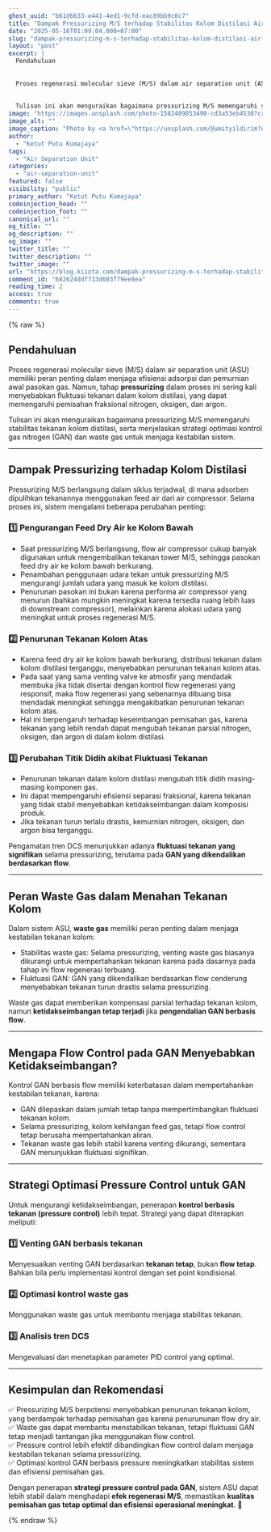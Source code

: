 ```yaml
---
ghost_uuid: "b61d6633-e441-4ed1-9cfd-eac89bb9c0c7"
title: "Dampak Pressurizing M/S terhadap Stabilitas Kolom Distilasi Air Separation Unit"
date: "2025-05-16T01:09:04.000+07:00"
slug: "dampak-pressurizing-m-s-terhadap-stabilitas-kolom-distilasi-air-separation-unit"
layout: "post"
excerpt: |
  Pendahuluan
  
  
  Proses regenerasi molecular sieve (M/S) dalam air separation unit (ASU) memiliki peran penting dalam menjaga efisiensi adsorpsi dan pemurnian awal pasokan gas. Namun, tahap pressurizing dalam proses ini sering kali menyebabkan fluktuasi tekanan dalam kolom distilasi, yang dapat memengaruhi pemisahan fraksional nitrogen, oksigen, dan argon.
  
  
  Tulisan ini akan menguraikan bagaimana pressurizing M/S memengaruhi stabilitas tekanan kolom distilasi, serta menjelaskan strategi optimasi ko
image: "https://images.unsplash.com/photo-1582489853490-cd3a53eb4530?crop=entropy&cs=tinysrgb&fit=max&fm=jpg&ixid=M3wxMTc3M3wwfDF8c2VhcmNofDl8fGluZHVzdHJ5fGVufDB8fHx8MTc0NzMzMDgwMHww&ixlib=rb-4.1.0&q=80&w=2000"
image_alt: ""
image_caption: "Photo by <a href=\"https://unsplash.com/@umityildirim?utm_source=ghost&utm_medium=referral&utm_campaign=api-credit\">Ümit Yıldırım</a> / <a href=\"https://unsplash.com/?utm_source=ghost&utm_medium=referral&utm_campaign=api-credit\">Unsplash</a>"
author:
  - "Ketut Putu Kumajaya"
tags:
  - "Air Separation Unit"
categories:
  - "air-separation-unit"
featured: false
visibility: "public"
primary_author: "Ketut Putu Kumajaya"
codeinjection_head: ""
codeinjection_foot: ""
canonical_url: ""
og_title: ""
og_description: ""
og_image: ""
twitter_title: ""
twitter_description: ""
twitter_image: ""
url: "https://blog.kiiota.com/dampak-pressurizing-m-s-terhadap-stabilitas-kolom-distilasi-air-separation-unit/"
comment_id: "682624ddf733d603f79ee8ea"
reading_time: 2
access: true
comments: true
---
```


{% raw %}
<!--kg-card-begin: markdown--><h2 id="pendahuluan"><strong>Pendahuluan</strong></h2>
<p>Proses regenerasi molecular sieve (M/S) dalam air separation unit (ASU) memiliki peran penting dalam menjaga efisiensi adsorpsi dan pemurnian awal pasokan gas. Namun, tahap <strong>pressurizing</strong> dalam proses ini sering kali menyebabkan fluktuasi tekanan dalam kolom distilasi, yang dapat memengaruhi pemisahan fraksional nitrogen, oksigen, dan argon.</p>
<p>Tulisan ini akan menguraikan bagaimana pressurizing M/S memengaruhi stabilitas tekanan kolom distilasi, serta menjelaskan strategi optimasi kontrol gas nitrogen (GAN) dan waste gas untuk menjaga kestabilan sistem.</p>
<hr>
<h2 id="dampak-pressurizing-terhadap-kolom-distilasi"><strong>Dampak Pressurizing terhadap Kolom Distilasi</strong></h2>
<p>Pressurizing M/S berlangsung dalam siklus terjadwal, di mana adsorben dipulihkan tekanannya menggunakan feed air dari air compressor. Selama proses ini, sistem mengalami beberapa perubahan penting:</p>
<h3 id="1%EF%B8%8F%E2%83%A3-pengurangan-feed-dry-air-ke-kolom-bawah"><strong>1️⃣ Pengurangan Feed Dry Air ke Kolom Bawah</strong></h3>
<ul>
<li>Saat pressurizing M/S berlangsung, flow air compressor cukup banyak digunakan untuk mengembalikan tekanan tower M/S, sehingga pasokan feed dry air ke kolom bawah berkurang.</li>
<li>Penambahan penggunaan udara tekan untuk pressurizing M/S mengurangi jumlah udara yang masuk ke kolom distilasi.</li>
<li>Penurunan pasokan ini bukan karena performa air compressor yang menurun (bahkan mungkin meningkat karena tersedia ruang lebih luas di downstream compressor), melainkan karena alokasi udara yang meningkat untuk proses regenerasi M/S.</li>
</ul>
<h3 id="2%EF%B8%8F%E2%83%A3-penurunan-tekanan-kolom-atas"><strong>2️⃣ Penurunan Tekanan Kolom Atas</strong></h3>
<ul>
<li>Karena feed dry air ke kolom bawah berkurang, distribusi tekanan dalam kolom distilasi terganggu, menyebabkan penurunan tekanan kolom atas.</li>
<li>Pada saat yang sama venting valve ke atmosfir yang mendadak membuka jika tidak disertai dengan kontrol flow regenerasi yang responsif, maka flow regenerasi yang sebenarnya dibuang bisa mendadak meningkat sehingga mengakibatkan penurunan tekanan kolom atas.</li>
<li>Hal ini berpengaruh terhadap keseimbangan pemisahan gas, karena tekanan yang lebih rendah dapat mengubah tekanan parsial nitrogen, oksigen, dan argon di dalam kolom distilasi.</li>
</ul>
<h3 id="3%EF%B8%8F%E2%83%A3-perubahan-titik-didih-akibat-fluktuasi-tekanan"><strong>3️⃣ Perubahan Titik Didih akibat Fluktuasi Tekanan</strong></h3>
<ul>
<li>Penurunan tekanan dalam kolom distilasi mengubah titik didih masing-masing komponen gas.</li>
<li>Ini dapat mempengaruhi efisiensi separasi fraksional, karena tekanan yang tidak stabil menyebabkan ketidakseimbangan dalam komposisi produk.</li>
<li>Jika tekanan turun terlalu drastis, kemurnian nitrogen, oksigen, dan argon bisa terganggu.</li>
</ul>
<p>Pengamatan tren DCS menunjukkan adanya <strong>fluktuasi tekanan yang signifikan</strong> selama pressurizing, terutama pada <strong>GAN yang dikendalikan berdasarkan flow</strong>.</p>
<hr>
<h2 id="peran-waste-gas-dalam-menahan-tekanan-kolom"><strong>Peran Waste Gas dalam Menahan Tekanan Kolom</strong></h2>
<p>Dalam sistem ASU, <strong>waste gas</strong> memiliki peran penting dalam menjaga kestabilan tekanan kolom:</p>
<ul>
<li>Stabilitas waste gas: Selama pressurizing, venting waste gas biasanya dikurangi untuk mempertahankan tekanan karena pada dasarnya pada tahap ini flow regenerasi terbuang.</li>
<li>Fluktuasi GAN: GAN yang dikendalikan berdasarkan flow cenderung menyebabkan tekanan turun drastis selama pressurizing.</li>
</ul>
<p>Waste gas dapat memberikan kompensasi parsial terhadap tekanan kolom, namun <strong>ketidakseimbangan tetap terjadi</strong> jika <strong>pengendalian GAN berbasis flow</strong>.</p>
<hr>
<h2 id="mengapa-flow-control-pada-gan-menyebabkan-ketidakseimbangan"><strong>Mengapa Flow Control pada GAN Menyebabkan Ketidakseimbangan?</strong></h2>
<p>Kontrol GAN berbasis flow memiliki keterbatasan dalam mempertahankan kestabilan tekanan, karena:</p>
<ul>
<li>GAN dilepaskan dalam jumlah tetap tanpa mempertimbangkan fluktuasi tekanan kolom.</li>
<li>Selama pressurizing, kolom kehilangan feed gas, tetapi flow control tetap berusaha mempertahankan aliran.</li>
<li>Tekanan waste gas lebih stabil karena venting dikurangi, sementara GAN menunjukkan fluktuasi signifikan.</li>
</ul>
<hr>
<h2 id="strategi-optimasi-pressure-control-untuk-gan"><strong>Strategi Optimasi Pressure Control untuk GAN</strong></h2>
<p>Untuk mengurangi ketidakseimbangan, penerapan <strong>kontrol berbasis tekanan (pressure control)</strong> lebih tepat. Strategi yang dapat diterapkan meliputi:</p>
<h3 id="1%EF%B8%8F%E2%83%A3-venting-gan-berbasis-tekanan"><strong>1️⃣ Venting GAN berbasis tekanan</strong></h3>
<p>Menyesuaikan venting GAN berdasarkan <strong>tekanan tetap</strong>, bukan <strong>flow tetap</strong>. Bahkan bila perlu implementasi kontrol dengan set point kondisional.</p>
<h3 id="2%EF%B8%8F%E2%83%A3-optimasi-kontrol-waste-gas"><strong>2️⃣ Optimasi kontrol waste gas</strong></h3>
<p>Menggunakan waste gas untuk membantu menjaga stabilitas tekanan.</p>
<h3 id="3%EF%B8%8F%E2%83%A3-analisis-tren-dcs"><strong>3️⃣ Analisis tren DCS</strong></h3>
<p>Mengevaluasi dan menetapkan parameter PID control yang optimal.</p>
<hr>
<h2 id="kesimpulan-dan-rekomendasi"><strong>Kesimpulan dan Rekomendasi</strong></h2>
<p>✅ Pressurizing M/S berpotensi menyebabkan penurunan tekanan kolom, yang berdampak terhadap pemisahan gas karena penurununan flow dry air.<br>
✅ Waste gas dapat membantu menstabilkan tekanan, tetapi fluktuasi GAN tetap menjadi tantangan jika menggunakan flow control.<br>
✅ Pressure control lebih efektif dibandingkan flow control dalam menjaga kestabilan tekanan selama pressurizing.<br>
✅ Optimasi kontrol GAN berbasis pressure meningkatkan stabilitas sistem dan efisiensi pemisahan gas.</p>
<p>Dengan penerapan <strong>strategi pressure control pada GAN</strong>, sistem ASU dapat lebih stabil dalam menghadapi <strong>efek regenerasi M/S</strong>, memastikan <strong>kualitas pemisahan gas tetap optimal dan efisiensi operasional meningkat</strong>. 🚀</p>
<!--kg-card-end: markdown-->
{% endraw %}